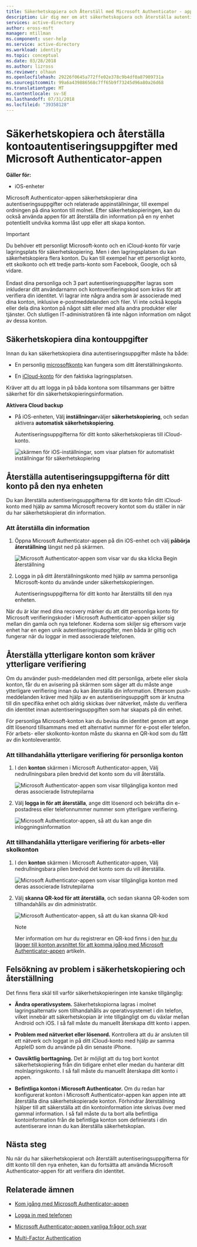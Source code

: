 ```yaml
---
title: Säkerhetskopiera och Återställ med Microsoft Authenticator - app i Azure Active Directory | Microsoft Docs
description: Lär dig mer om att säkerhetskopiera och återställa autentiseringsuppgifterna för ditt konto, med hjälp av Microsoft Authenticator-appen.
services: active-directory
author: eross-msft
manager: mtillman
ms.component: user-help
ms.service: active-directory
ms.workload: identity
ms.topic: conceptual
ms.date: 03/28/2018
ms.author: lizross
ms.reviewer: olhaun
ms.openlocfilehash: 29226f0645a772ffe02e378c9b4df0a87909731a
ms.sourcegitcommit: 99a6a439886568c7ff65b9f73245d96a80a26d68
ms.translationtype: MT
ms.contentlocale: sv-SE
ms.lasthandoff: 07/31/2018
ms.locfileid: "39358128"
---
```

# <a name="backup-and-recover-account-credentials-with-the-microsoft-authenticator-app"></a>Säkerhetskopiera och återställa kontoautentiseringsuppgifter med Microsoft Authenticator-appen

**Gäller för:**

- iOS-enheter

Microsoft Authenticator-appen säkerhetskopierar dina autentiseringsuppgifter och relaterade appinställningar, till exempel ordningen på dina konton till molnet. Efter säkerhetskopieringen, kan du också använda appen för att återställa din information på en ny enhet potentiellt undvika komma låst upp eller att skapa konton.

>[!IMPORTANT]
> Du behöver ett personligt Microsoft-konto och en iCloud-konto för varje lagringsplats för säkerhetskopiering. Men i den lagringsplatsen du kan säkerhetskopiera flera konton. Du kan till exempel har ett personligt konto, ett skolkonto och ett tredje parts-konto som Facebook, Google, och så vidare.<br><br>Endast dina personliga och 3 part autentiseringsuppgifter lagras som inkluderar ditt användarnamn och kontoverifieringskod som krävs för att verifiera din identitet. Vi lagrar inte några andra som är associerade med dina konton, inklusive e-postmeddelanden och filer. Vi inte också koppla eller dela dina konton på något sätt eller med alla andra produkter eller tjänster. Och slutligen IT-administratören få inte någon information om något av dessa konton.

## <a name="back-up-your-account-credentials"></a>Säkerhetskopiera dina kontouppgifter
Innan du kan säkerhetskopiera dina autentiseringsuppgifter måste ha både:

- En personlig [microsoftkonto](https://account.microsoft.com/account) kan fungera som ditt återställningskonto.

- En [iCloud-konto](https://www.icloud.com/) för den faktiska lagringsplatsen. 

Kräver att du att logga in på båda kontona som tillsammans ger bättre säkerhet för din säkerhetskopieringsinformation.

**Aktivera Cloud backup**
-   På iOS-enheten, Välj **inställningar**väljer **säkerhetskopiering**, och sedan aktivera **automatisk säkerhetskopiering**.

    Autentiseringsuppgifterna för ditt konto säkerhetskopieras till iCloud-konto.

    ![skärmen för iOS-inställningar, som visar platsen för automatiskt inställningar för säkerhetskopiering](./media/microsoft-authenticator-app-backup-and-recovery/backup-and-recovery-turn-on.png)

## <a name="recover-your-account-credentials-on-your-new-device"></a>Återställa autentiseringsuppgifterna för ditt konto på den nya enheten
Du kan återställa autentiseringsuppgifterna för ditt konto från ditt iCloud-konto med hjälp av samma Microsoft recovery kontot som du ställer in när du har säkerhetskopierat din information.

### <a name="to-recover-your-information"></a>Att återställa din information
1.  Öppna Microsoft Authenticator-appen på din iOS-enhet och välj **påbörja återställning** längst ned på skärmen.

    ![Microsoft Authenticator-appen som visar var du ska klicka Begin återställning](./media/microsoft-authenticator-app-backup-and-recovery/backup-and-recovery-begin-recovery.png)

2.  Logga in på ditt återställningskonto med hjälp av samma personliga Microsoft-konto du använde under säkerhetskopieringen.

    Autentiseringsuppgifterna för ditt konto har återställts till den nya enheten.

När du är klar med dina recovery märker du att ditt personliga konto för Microsoft verifieringskoder i Microsoft Authenticator-appen skiljer sig mellan din gamla och nya telefoner. Koderna som skiljer sig eftersom varje enhet har en egen unik autentiseringsuppgifter, men båda är giltig och fungerar när du loggar in med associerade telefonen.

## <a name="recover-additional-accounts-requiring-more-verification"></a>Återställa ytterligare konton som kräver ytterligare verifiering
Om du använder push-meddelanden med ditt personliga, arbete eller skola konton, får du en avisering på skärmen som säger att du måste ange ytterligare verifiering innan du kan återställa din information. Eftersom push-meddelanden kräver med hjälp av en autentiseringsuppgift som är knutna till din specifika enhet och aldrig skickas över nätverket, måste du verifiera din identitet innan autentiseringsuppgiften som har skapats på din enhet.

För personliga Microsoft-konton kan du bevisa din identitet genom att ange ditt lösenord tillsammans med ett alternativt nummer för e-post eller telefon. För arbets- eller skolkonto-konton måste du skanna en QR-kod som du fått av din kontoleverantör.

### <a name="to-provide-additional-verification-for-personal-accounts"></a>Att tillhandahålla ytterligare verifiering för personliga konton
1.  I den **konton** skärmen i Microsoft Authenticator-appen, Välj nedrullningsbara pilen bredvid det konto som du vill återställa.

    ![Microsoft Authenticator-appen som visar tillgängliga konton med deras associerade listrutepilarna](./media/microsoft-authenticator-app-backup-and-recovery/backup-and-recovery-arrow.png)

2.  Välj **logga in för att återställa**, ange ditt lösenord och bekräfta din e-postadress eller telefonnummer nummer som ytterligare verifiering.

    ![Microsoft Authenticator-appen, så att du kan ange din inloggningsinformation](./media/microsoft-authenticator-app-backup-and-recovery/backup-and-recovery-sign-in.png)

### <a name="to-provide-additional-verification-for-work-or-school-accounts"></a>Att tillhandahålla ytterligare verifiering för arbets-eller skolkonton
1.  I den **konton** skärmen i Microsoft Authenticator-appen, Välj nedrullningsbara pilen bredvid det konto som du vill återställa.

    ![Microsoft Authenticator-appen som visar tillgängliga konton med deras associerade listrutepilarna](./media/microsoft-authenticator-app-backup-and-recovery/backup-and-recovery-additonal-accts.png)

2.  Välj **skanna QR-kod för att återställa**, och sedan skanna QR-koden som tillhandahålls av din administratör.

    ![Microsoft Authenticator-appen, så att du kan skanna QR-kod](./media/microsoft-authenticator-app-backup-and-recovery/backup-and-recovery-scan-qr-code.png)

    >[!NOTE]
    >Mer information om hur du registrerar en QR-kod finns i den [hur du lägger till konton avsnittet för att komma igång med Microsoft Authenticator-appen](https://docs.microsoft.com/azure/active-directory/user-help/microsoft-authenticator-app-how-to#add-accounts-to-the-app) artikeln.

## <a name="troubleshooting-backup-and-recovery-problems"></a>Felsökning av problem i säkerhetskopiering och återställning
Det finns flera skäl till varför säkerhetskopieringen inte kanske tillgänglig:

-   **Ändra operativsystem.** Säkerhetskopiorna lagras i molnet lagringsalternativ som tillhandahålls av operativsystemet i din telefon, vilket innebär att säkerhetskopian är inte tillgängligt om du växlar mellan Android och iOS. I så fall måste du manuellt återskapa ditt konto i appen.

-   **Problem med nätverket eller lösenord.** Kontrollera att du är ansluten till ett nätverk och loggat in på ditt iCloud-konto med hjälp av samma AppleID som du använde på din senaste iPhone.

-   **Oavsiktlig borttagning.** Det är möjligt att du tog bort kontot säkerhetskopiering från din tidigare enhet eller medan du hanterar ditt molnlagringskonto. I så fall måste du manuellt återskapa ditt konto i appen.

-   **Befintliga konton i Microsoft Authenticator.** Om du redan har konfigurerat konton i Microsoft Authenticator-appen kan appen inte att återställa dina säkerhetskopierade konton. Förhindrar återställning hjälper till att säkerställa att din kontoinformation inte skrivas över med gammal information. I så fall måste du ta bort alla befintliga kontoinformation från de befintliga konton som definierats i din autentiserare innan du kan återställa säkerhetskopian.

## <a name="next-steps"></a>Nästa steg
Nu när du har säkerhetskopierat och återställt autentiseringsuppgifterna för ditt konto till den nya enheten, kan du fortsätta att använda Microsoft Authenticator-appen för att verifiera din identitet.

## <a name="related-topics"></a>Relaterade ämnen
- [Kom igång med Microsoft Authenticator-appen](microsoft-authenticator-app-how-to.md)  

- [Logga in med telefonen](microsoft-authenticator-app-phone-signin-faq.md)

- [Microsoft Authenticator-appen vanliga frågor och svar](microsoft-authenticator-app-faq.md)

- [Multi-Factor Authentication](https://docs.microsoft.com/azure/multi-factor-authentication/)
